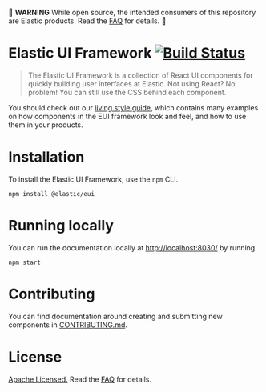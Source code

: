 🚨 **WARNING** While open source, the intended consumers of this repository are Elastic products. Read the [FAQ][faq] for details. 🚨

# Elastic UI Framework [![Build Status][ci-badge]][ci-site]

> The Elastic UI Framework is a collection of React UI components for quickly building user interfaces
> at Elastic. Not using React? No problem! You can still use the CSS behind each component.

You should check out our [living style guide][docs], which contains many examples on how components in the EUI framework look and feel, and how to use them in your products.

# Installation

To install the Elastic UI Framework, use the `npm` CLI.

```
npm install @elastic/eui
```

# Running locally

You can run the documentation locally at [http://localhost:8030/](http://localhost:8030/) by running.

```
npm start
```

# Contributing

You can find documentation around creating and submitting new components in [CONTRIBUTING.md](CONTRIBUTING.md).

# License

[Apache Licensed.][license] Read the [FAQ][faq] for details.

[license]: LICENSE.md
[faq]: FAQ.md
[docs]: https://elastic.github.io/eui/
[ci-badge]: https://travis-ci.org/elastic/eui.svg?branch=master
[ci-site]: https://travis-ci.org/elastic/eui
